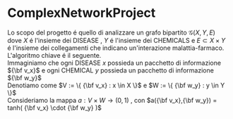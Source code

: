 # ComplexNetworkProject
Lo scopo del progetto é quello di analizzare un grafo bipartito $\mathcal G(X,Y,E)$ dove $X$ é l'insieme dei DISEASE , $Y$ é l'insieme dei CHEMICALS e $E \subset X \times Y$ é l'insieme dei collegamenti che indicano un'interazione malattia-farmaco.<br>
L'algoritmo chiave é il seguente.<br>
Immaginiamo che ogni DISEASE $x$ possieda un pacchetto di informazione ${\bf v_x}$ e ogni CHEMICAL $y$ possieda un pacchetto di informazione ${\bf w_y}$ <br>
Denotiamo come $V := \{ {\bf v_x} : x \in X \}$ e $W := \{ {\bf w_y} : y \in Y \}$ <br>
Consideriamo la mappa $a : V \times W \rightarrow (0,1)$ , con $a({\bf v_x},{\bf w_y}) = tanh( {\bf v_x} \cdot {\bf w_y} )$
